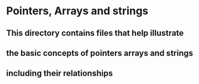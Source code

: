 # Pointers, Arrays and strings

## This directory contains files that help illustrate
## the basic concepts of pointers arrays and strings
## including their relationships
